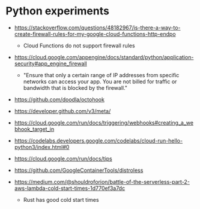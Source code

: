 # Python experiments

- https://stackoverflow.com/questions/48182967/is-there-a-way-to-create-firewall-rules-for-my-google-cloud-functions-http-endpo
  - Cloud Functions do not support firewall rules

- https://cloud.google.com/appengine/docs/standard/python/application-security#app_engine_firewall
  - "Ensure that only a certain range of IP addresses from specific networks can access your app. You are not billed for traffic or bandwidth that is blocked by the firewall."

- https://github.com/doodla/octohook
- https://developer.github.com/v3/meta/
- https://cloud.google.com/run/docs/triggering/webhooks#creating_a_webhook_target_in 
- https://codelabs.developers.google.com/codelabs/cloud-run-hello-python3/index.html#0
- https://cloud.google.com/run/docs/tips
- https://github.com/GoogleContainerTools/distroless
- https://medium.com/@shouldroforion/battle-of-the-serverless-part-2-aws-lambda-cold-start-times-1d770ef3a7dc
  - Rust has good cold start times

